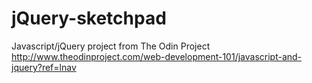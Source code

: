 # jQuery-sketchpad

Javascript/jQuery project from The Odin Project <br/>
http://www.theodinproject.com/web-development-101/javascript-and-jquery?ref=lnav
